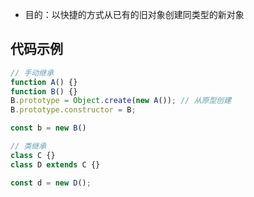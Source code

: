 
- 目的：以快捷的方式从已有的旧对象创建同类型的新对象

## 代码示例

```js
// 手动继承
function A() {}
function B() {}
B.prototype = Object.create(new A()); // 从原型创建
B.prototype.constructor = B;

const b = new B()

// 类继承
class C {}
class D extends C {}

const d = new D();
```

